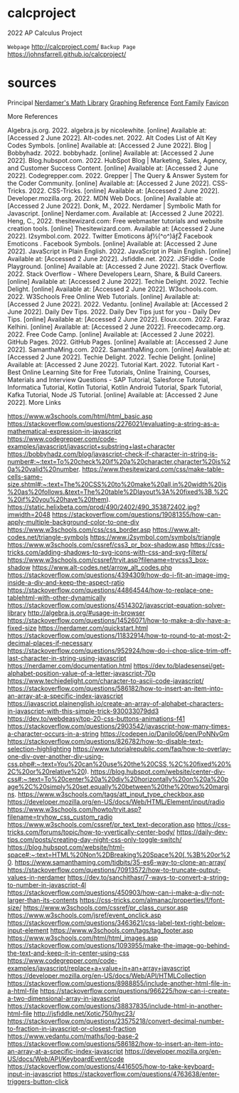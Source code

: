 # calcproject
2022 AP Calculus Project

`Webpage` http://calcproject.com/
`Backup Page` https://johnsfarrell.github.io/calcproject/

# sources

Principal
[Nerdamer's Math Library](https://nerdamer.com/)
[Graphing Reference](https://nklein.com/math-scripts/simple-graph/)
[Font Family](https://fonts2u.com/texas-instruments-ti-84-series-regular.font/)
[Favicon](https://favicon.io/emoji-favicons/straight-ruler/)

More References

Algebra.js.org. 2022. algebra.js by nicolewhite. [online] Available at: [Accessed 2 June 2022].
Alt-codes.net. 2022. Alt Codes List of Alt Key Codes Symbols. [online] Available at: [Accessed 2 June 2022].
Blog | Bobbyhadz. 2022. bobbyhadz. [online] Available at: [Accessed 2 June 2022].
Blog.hubspot.com. 2022. HubSpot Blog | Marketing, Sales, Agency, and Customer Success Content. [online] Available at: [Accessed 2 June 2022].
Codegrepper.com. 2022. Grepper | The Query & Answer System for the Coder Community. [online] Available at: [Accessed 2 June 2022].
CSS-Tricks. 2022. CSS-Tricks. [online] Available at: [Accessed 2 June 2022].
Developer.mozilla.org. 2022. MDN Web Docs. [online] Available at: [Accessed 2 June 2022].
Donk, M., 2022. Nerdamer | Symbolic Math for Javascript. [online] Nerdamer.com. Available at: [Accessed 2 June 2022].
Heng, C., 2022. thesitewizard.com: Free webmaster tutorials and website creation tools. [online] Thesitewizard.com. Available at: [Accessed 2 June 2022].
I2symbol.com. 2022. Twitter Emoticons ãƒ½(^o^)ãƒŽ Facebook Emoticons . Facebook Symbols. [online] Available at: [Accessed 2 June 2022].
JavaScript in Plain English. 2022. JavaScript in Plain English. [online] Available at: [Accessed 2 June 2022].
Jsfiddle.net. 2022. JSFiddle - Code Playground. [online] Available at: [Accessed 2 June 2022].
Stack Overflow. 2022. Stack Overflow - Where Developers Learn, Share, & Build Careers. [online] Available at: [Accessed 2 June 2022].
Techie Delight. 2022. Techie Delight. [online] Available at: [Accessed 2 June 2022].
W3schools.com. 2022. W3Schools Free Online Web Tutorials. [online] Available at: [Accessed 2 June 2022].
2022. Vedantu. [online] Available at: [Accessed 2 June 2022].
Daily Dev Tips. 2022. Daily Dev Tips just for you - Daily Dev Tips. [online] Available at: [Accessed 2 June 2022].
Eloux.com. 2022. Faraz Kelhini. [online] Available at: [Accessed 2 June 2022].
Freecodecamp.org. 2022. Free Code Camp. [online] Available at: [Accessed 2 June 2022].
GitHub Pages. 2022. GitHub Pages. [online] Available at: [Accessed 2 June 2022].
SamanthaMing.com. 2022. SamanthaMing.com. [online] Available at: [Accessed 2 June 2022].
Techie Delight. 2022. Techie Delight. [online] Available at: [Accessed 2 June 2022].
Tutorial Kart. 2022. Tutorial Kart - Best Online Learning Site for Free Tutorials, Online Training, Courses, Materials and Interview Questions - SAP Tutorial, Salesforce Tutorial, Informatica Tutorial, Kotlin Tutorial, Kotlin Android Tutorial, Spark Tutorial, Kafka Tutorial, Node JS Tutorial. [online] Available at: [Accessed 2 June 2022].
More Links

https://www.w3schools.com/html/html_basic.asp
https://stackoverflow.com/questions/2276021/evaluating-a-string-as-a-mathematical-expression-in-javascript
https://www.codegrepper.com/code-examples/javascript/javascript+substring+last+character
https://bobbyhadz.com/blog/javascript-check-if-character-in-string-is-number#:~:text=To%20check%20if%20a%20character,character%20is%20a%20valid%20number.
https://www.thesitewizard.com/css/make-table-cells-same-size.shtml#:~:text=The%20CSS%20to%20make%20all,in%20width%20is%20as%20follows.&text=The%20table%2Dlayout%3A%20fixed%3B,%2C%20if%20you%20have%20them).
https://static.helixbeta.com/prod/490/2402/490_353872402.jpg?imwidth=2048
https://stackoverflow.com/questions/19081355/how-can-apply-multiple-background-color-to-one-div
https://www.w3schools.com/css/css_border.asp
https://www.alt-codes.net/triangle-symbols
https://www.i2symbol.com/symbols/triangle
https://www.w3schools.com/cssref/css3_pr_box-shadow.asp
https://css-tricks.com/adding-shadows-to-svg-icons-with-css-and-svg-filters/
https://www.w3schools.com/cssref/tryit.asp?filename=trycss3_box-shadow
https://www.alt-codes.net/arrow_alt_codes.php
https://stackoverflow.com/questions/4394309/how-do-i-fit-an-image-img-inside-a-div-and-keep-the-aspect-ratio
https://stackoverflow.com/questions/44864544/how-to-replace-one-tablehtml-with-other-dynamically
https://stackoverflow.com/questions/4514302/javascript-equation-solver-library
http://algebra.js.org/#usage-in-browser
https://stackoverflow.com/questions/14526071/how-to-make-a-div-have-a-fixed-size
https://nerdamer.com/quickstart.html
https://stackoverflow.com/questions/11832914/how-to-round-to-at-most-2-decimal-places-if-necessary
https://stackoverflow.com/questions/952924/how-do-i-chop-slice-trim-off-last-character-in-string-using-javascript
https://nerdamer.com/documentation.html
https://dev.to/bladesensei/get-alphabet-position-value-of-a-letter-javascript-70p
https://www.techiedelight.com/character-to-ascii-code-javascript/
https://stackoverflow.com/questions/586182/how-to-insert-an-item-into-an-array-at-a-specific-index-javascript
https://javascript.plainenglish.io/create-an-array-of-alphabet-characters-in-javascript-with-this-simple-trick-930033079dd3
https://dev.to/webdeasy/top-20-css-buttons-animations-f41
https://stackoverflow.com/questions/2903542/javascript-how-many-times-a-character-occurs-in-a-string
https://codepen.io/Danilo06/pen/PoNNvGm
https://stackoverflow.com/questions/826782/how-to-disable-text-selection-highlighting
https://www.tutorialrepublic.com/faq/how-to-overlay-one-div-over-another-div-using-css.php#:~:text=You%20can%20use%20the%20CSS,%2C%20fixed%20%2C%20or%20relative%20).
https://blog.hubspot.com/website/center-div-css#:~:text=To%20center%20a%20div%20horizontally%20on%20a%20page%2C%20simply%20set,equally%20between%20the%20two%20margins.
https://www.w3schools.com/tags/att_input_type_checkbox.asp
https://developer.mozilla.org/en-US/docs/Web/HTML/Element/input/radio
https://www.w3schools.com/howto/tryit.asp?filename=tryhow_css_custom_radio
https://www.w3schools.com/cssref/pr_text_text-decoration.asp
https://css-tricks.com/forums/topic/how-to-yvertically-center-body/
https://daily-dev-tips.com/posts/creating-day-night-css-only-toggle-switch/
https://blog.hubspot.com/website/html-space#:~:text=HTML%20Non%2DBreaking%20Space%20(,%3B%20or%20.
https://www.samanthaming.com/tidbits/35-es6-way-to-clone-an-array/
https://stackoverflow.com/questions/70913572/how-to-truncate-output-values-in-nerdamer
https://dev.to/sanchithasr/7-ways-to-convert-a-string-to-number-in-javascript-4l
https://stackoverflow.com/questions/450903/how-can-i-make-a-div-not-larger-than-its-contents
https://css-tricks.com/almanac/properties/f/font-size/
https://www.w3schools.com/cssref/pr_class_cursor.asp
https://www.w3schools.com/jsref/event_onclick.asp
https://stackoverflow.com/questions/3463621/css-label-text-right-below-input-element
https://www.w3schools.com/tags/tag_footer.asp
https://www.w3schools.com/html/html_images.asp
https://stackoverflow.com/questions/1093955/make-the-image-go-behind-the-text-and-keep-it-in-center-using-css
https://www.codegrepper.com/code-examples/javascript/replace+a+value+in+an+array+javascript
https://developer.mozilla.org/en-US/docs/Web/API/HTMLCollection
https://stackoverflow.com/questions/8988855/include-another-html-file-in-a-html-file
https://stackoverflow.com/questions/966225/how-can-i-create-a-two-dimensional-array-in-javascript
https://stackoverflow.com/questions/38837835/include-html-in-another-html-file
http://jsfiddle.net/Xotic750/hyc23/
https://stackoverflow.com/questions/23575218/convert-decimal-number-to-fraction-in-javascript-or-closest-fraction
https://www.vedantu.com/maths/log-base-2
https://stackoverflow.com/questions/586182/how-to-insert-an-item-into-an-array-at-a-specific-index-javascript
https://developer.mozilla.org/en-US/docs/Web/API/KeyboardEvent/code
https://stackoverflow.com/questions/4416505/how-to-take-keyboard-input-in-javascript
https://stackoverflow.com/questions/4763638/enter-triggers-button-click
